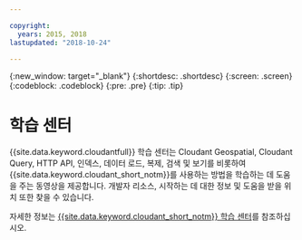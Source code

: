 ```yaml
---

copyright:
  years: 2015, 2018
lastupdated: "2018-10-24"

---
```


{:new_window: target="_blank"}
{:shortdesc: .shortdesc}
{:screen: .screen}
{:codeblock: .codeblock}
{:pre: .pre}
{:tip: .tip}

<!-- Acrolinx: 2018-10-05 -->

# 학습 센터

{{site.data.keyword.cloudantfull}} 학습 센터는 Cloudant Geospatial, Cloudant Query, HTTP API, 인덱스, 데이터 로드, 복제, 검색 및 보기를 비롯하여 {{site.data.keyword.cloudant_short_notm}}를 사용하는 방법을 학습하는 데 도움을 주는 동영상을 제공합니다. 개발자 리소스, 시작하는 데 대한 정보 및 도움을 받을 위치 또한 찾을 수 있습니다.  

자세한 정보는 [{{site.data.keyword.cloudant_short_notm}} 학습 센터](http://ibm.biz/cloudant-learning)를 참조하십시오. 
